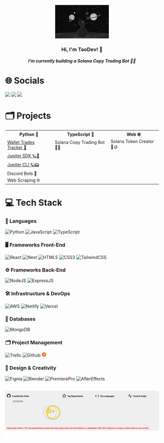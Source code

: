 <div align="center">
    <img src="https://github.com/0xTaoDev/0xTaoDev/blob/main/banner_github1.gif?raw=true" width="35%">
</div>

<div align="center">
    
### **Hi, I'm TaoDev!** 👋 
    
##### I’m currently building a Solana Copy Trading Bot 🤖💱

</div>


# 🌐 Socials
<a href="https://discord.gg/QxwPGcXDp7" target="_blank"><img src="https://www.freepnglogos.com/uploads/discord-logo-png/anthrocon-twitter-quot-discord-user-wanna-21.png" width="4%"/></a>
<a href="https://twitter.com/0xTaoDev" target="_blank"><img src="https://www.freepnglogos.com/uploads/twitter-logo-png/twitter-logo-vector-png-clipart-1.png" width="4%"/></a>
<a href="https://t.me/+kBRGoV2v6l5lMGZk" target="_blank"><img src="https://www.freepnglogos.com/download/21803" width="4%"/></a>

# 🗂️ Projects
<table>
    <tr>
        <th>Python 🐍</th>
        <th>TypeScript 🦖</th>
        <th>Web 🌐</th>
    </tr>
    <tr>
        <td><a href="https://github.com/0xTaoDev/Wallet-Trades-Tracker">Wallet Trades Tracker 🔎</a></td>
        <td>Solana Copy Trading Bot 🤖💱</td>
        <td>Solana Token Creator 🤖🪙</td>
    </tr>
    <tr>
        <td><a href="https://github.com/0xTaoDev/jupiter-python-sdk">Jupiter SDK 🪐🧰</a></td>
        <td></td>
        <td></td>
    </tr>
    <tr>
        <td><a href="https://github.com/0xTaoDev/Wallet-Trades-Tracker">Jupiter CLI 🪐📟</a></td>
        <td></td>
        <td></td>
    </tr>
    <tr>
        <td>Discord Bots 👾</td>
        <td></td>
        <td></td>
    </tr>
    <tr>
        <td>Web Scraping 🌐</td>
        <td></td>
        <td></td>
    </tr>
</table>

# 💻 Tech Stack
### 🔧 Languages
![Python](https://img.shields.io/badge/Python-3776AB?style=for-the-badge&logo=python&logoColor=white)
![JavaScript](https://img.shields.io/badge/JavaScript-F7DF1E?style=for-the-badge&logo=javascript&logoColor=black)
![TypeScript](https://img.shields.io/badge/TypeScript-007ACC?style=for-the-badge&logo=typescript&logoColor=white)

### 🖥️ Frameworks Front-End
![React](https://img.shields.io/badge/React-20232A?style=for-the-badge&logo=react&logoColor=61DAFB)
![Next](https://camo.githubusercontent.com/d4ff95c6c85e810b4acfe5dbf01bf2b44680cf75945b21a7e5438c87b473f2c6/68747470733a2f2f696d672e736869656c64732e696f2f62616467652f4e6578742d626c61636b3f7374796c653d666f722d7468652d6261646765266c6f676f3d6e6578742e6a73266c6f676f436f6c6f723d7768697465)
![HTML5](https://camo.githubusercontent.com/d4d9d935f85b68223a3514c6a889ea3ed6a77afb5f560c05baa1a1b168077830/68747470733a2f2f696d672e736869656c64732e696f2f62616467652f68746d6c352d2532334533344632362e7376673f7374796c653d666f722d7468652d6261646765266c6f676f3d68746d6c35266c6f676f436f6c6f723d7768697465)
![CSS3](https://camo.githubusercontent.com/930c71eac967cc5cec61c0aa08ba3719f9cb68e28cdffa63b28b0a31be1663b4/68747470733a2f2f696d672e736869656c64732e696f2f62616467652f637373332d2532333135373242362e7376673f7374796c653d666f722d7468652d6261646765266c6f676f3d63737333266c6f676f436f6c6f723d7768697465)
![TailwindCSS](https://img.shields.io/badge/Tailwind_CSS-38B2AC?style=for-the-badge&logo=tailwind-css&logoColor=white)

### ⚙️ Frameworks Back-End
![NodeJS](https://img.shields.io/badge/Node.js-43853D?style=for-the-badge&logo=node.js&logoColor=white)
![ExpressJS](https://camo.githubusercontent.com/e01b1cfdcc52e26519db194c2a7b4b93eafe7a614a0dab69cfe967864a8f1119/68747470733a2f2f696d672e736869656c64732e696f2f62616467652f657870726573732e6a732d2532333430346435392e7376673f7374796c653d666f722d7468652d6261646765266c6f676f3d65787072657373266c6f676f436f6c6f723d253233363144414642)

### 🛠️ Infrastructure & DevOps
![AWS](https://img.shields.io/badge/Amazon_AWS-232F3E?style=for-the-badge&logo=amazon-aws&logoColor=white)
![Netlify](https://img.shields.io/badge/Netlify-00C7B7?style=for-the-badge&logo=netlify&logoColor=white)
![Vercel](https://img.shields.io/badge/Vercel-000000?style=for-the-badge&logo=vercel&logoColor=white)

### 💾 Databases
![MongoDB](https://img.shields.io/badge/MongoDB-4EA94B?style=for-the-badge&logo=mongodb&logoColor=white)

### 🗂️ Project Management
![Trello](https://img.shields.io/badge/Trello-0052CC?style=for-the-badge&logo=trello&logoColor=white)
![Github](https://img.shields.io/badge/GitHub-100000?style=for-the-badge&logo=github&logoColor=white)
<img src="https://github.com/devicons/devicon/blob/master/icons/postman/postman-original.svg" width="3%"/>

### 🎨 Design & Creativity
![Figma](https://img.shields.io/badge/Figma-F24E1E?style=for-the-badge&logo=figma&logoColor=white)
![Blender](https://img.shields.io/badge/blender-%23F5792A.svg?style=for-the-badge&logo=blender&logoColor=white)
![PremierePro](https://img.shields.io/badge/Adobe%20Premiere%20Pro-9999FF?style=for-the-badge&logo=Adobe%20Premiere%20Pro&logoColor=white)
![AfterEffects](https://img.shields.io/badge/Adobe%20after%20affects-CF96FD?style=for-the-badge&logo=Adobe%20after%20effects&logoColor=393665)

<br>
<div align="center">
    <img src="https://github.com/0xTaoDev/0xTaoDev/blob/main/github_stats.svg?raw=true">
</div>
